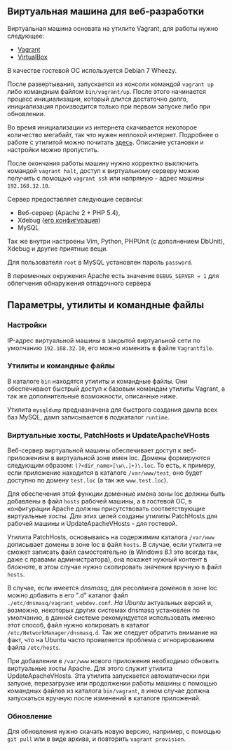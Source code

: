 ## Виртуальная машина для веб-разработки

Виртуальная машина основата на утилите Vagrant, для работы нужно следующее:
 - [Vagrant](http://www.vagrantup.com/downloads.html)
 - [VirtualBox](https://www.virtualbox.org/wiki/Downloads)

В качестве гостевой ОС используется Debian 7 Wheezy.

После развертывания, запускается из консоли командой `vagrant up` либо командным файлом `bin/vagrant/up`.
После этого начинается процесс инициализации, который длится достаточно долго, инициализация производится
только при первом запуске либо при обновлении.

Во время инициализации из интернета скачивается некоторое количество мегабайт, так что нужен неплохой интернет.
Подробнее о работе с утилитой можно почитать [здесь](http://habrahabr.ru/post/113354/). Описание установки
и настройки можно пропустить.

После окончания работы машину нужно корректно выключить командой `vagrant halt`, доступ к виртуальному серверу можно
получить с помощью `vagrant ssh` или напрямую - адрес машины `192.168.32.10`.

Сервер предоставляет следующие сервисы:
 - Веб-сервер (Apache 2 + PHP 5.4),
 - Xdebug ([его конфигурация](https://github.com/Andre-487/VagrantWebdev/blob/master/provision/data/php/xdebug.ini))
 - MySQL
 

Так же внутри настроены Vim, Python, PHPUnit (с дополнением DbUnit), Xdebug
и другие приятные вещи.

Для пользователя `root` в MySQL  установлен пароль `password`.

В переменных окружения Apache есть значение `DEBUG_SERVER = 1` для облегчения обнаружения отладочного сервера


## Параметры, утилиты и командные файлы
### Настройки
IP-адрес виртуальной машины в закрытой виртуальной сети по умолчанию `192.168.32.10`, его можно изменить в файле
`Vagrantfile`.

### Утилиты и командные файлы
В каталоге `bin` находятся утилиты и командные файлы. Они обеспечивают быстрый доступ к базовым командам утилиты Vagrant,
а так же дополнительные возможности, описанные ниже.

Утилита `mysqldump` предназначена для быстрого создания дампа всех баз MySQL,
дамп записывается в подкаталог `runtime`.


### Виртуальные хосты, PatchHosts и UpdateApacheVHosts
Веб-сервер виртуальной машины обеспечивает доступ к веб-приложениям в виртуальной зоне имен loc.
Домены формируются следующим образом: `(?<dir_name>[\w\.]+)\.loc`. То есть, к примеру, если приложение находится
в каталоге `/var/www/test`, оно будет доступно по домену `test.loc` (а так же `www.test.loc`).

Для обеспечения этой функции доменные имена зоны loc должны быть добавлены в файл `hosts` рабочей машины,
а в гостевой ОС, в конфигурации Apache должны присутствовать соответствующие виртуальные хосты. Для этих целей
созданы утилиты PatchHosts для рабочей машины и UpdateApacheVHosts - для гостевой.

Утилита PatchHosts, основываясь на содержимим каталога `/var/www` дописывает домены в зоне loc в файл `hosts`.
В случае, если утилита не сможет записать файл самостоятельно (в Windows 8.1 это всегда так, даже с правами администратора),
она покажет нужный контент в блокноте, в этом случае нужно скопировать значения вручную в файл `hosts`.

В случае, если имеется *dnsmasq*, для ресолвинга доменов в зоне loc можно добавить в его ".d" каталог файл
`./etc/dnsmasq/vagrant_webdev.conf`. *На Ubuntu* актуальных версий и, возможно, некоторых других системах dnsmasq установлен
по умолчанию, в данной системе рекомундуется использовать именно этот способ, файл нужно копировать в каталог
`/etc/NetworkManager/dnsmasq.d`.
Так же следует обратить внимание на факт, что на Ubuntu часто проявляется проблема с игнорированием файла `/etc/hosts`.

При добавлении в `/var/www` нового приложения необходимо обновить виртуальные хосты Apache.
Для этого служит утилита UpdateApacheVHosts. Эта утилита запускается автоматически при запуске, перезагрузке
или продолжении работы машины с помощью командных файлов из каталога `bin/vagrant`, в ином случае должна запускаться
вручную после изменений в каталоге приложений.

### Обновление
Для обновления нужно скачать новую версию, например, с помощью `git pull` или в виде архива,
и повторить `vagrant provision`.
